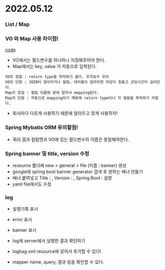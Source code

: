 # 2022.05.12

### List / Map

### VO 와 Map 사용 차이점!
[code](./JAVA/%EA%B8%B4%EA%B8%89%EC%A0%90%EA%B2%8050.java)
- VO에서는 필드변수를 하나하나 지정해주어야 한다.
- Map에서는 key, value 가 자동으로 입력된다.
```
VO의 장점 : return type을 파악하기 쉽다. 유지보수 유리
VO의 단점 : JOIN이 많아지거나 컬럼, 데이블이 많아지면 작성이 힘들고 코딩시간이 길어진다.
Map의 장점 : 컬럼 이름에 맞에 알아서 mapping된다. 
Map의 단점 : 자동으로 mapping되기 때문에 return type이나 각 컬럼을 파악하기 어렵다.
```
- 회사마다 다르게 사용하기 때문에 알아두고 맞게 사용하자!


### Spring Mybatis ORM 유의할점!
- 쿼리 결과 컬럼명과 VO에 있는 필드변수의 이름은 동일해야한다.

### Spring banner 및 title, version 수정
- resource 폴더에 new > general > file (이름 : banner) 생성
- google에 spring boot banner generator 검색 후 원하는 배너 만들기
- 배너 붙여넣고 Title : , Version : , Spring Boot : 설정
- yaml file에서도 수정

### log
- 실행기록 표시
- error 표시
- banner 표시

- log에 server에서 실행한 결과 확인하기
- logbag.xml resource에 넣어서 추가할 수 있다!
- mapper name, query, 결과 등을 확인할 수 있다.
